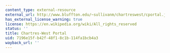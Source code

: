 ```yaml
---
content_type: external-resource
external_url: http://www.bluffton.edu/~sullivanm/chartreswest/cportal.jpg
has_external_license_warning: true
license: https://en.wikipedia.org/wiki/All_rights_reserved
status: ''
title: Chartres-West Portal
uid: 7196e15f-b42f-48f1-8c1b-114fa1bcb4a3
wayback_url: ''
---
```

